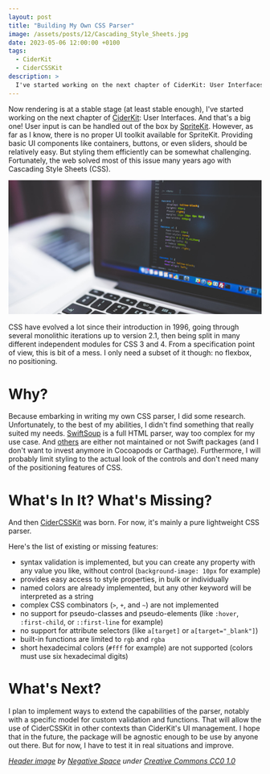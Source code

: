 ```yaml
---
layout: post
title: "Building My Own CSS Parser"
image: /assets/posts/12/Cascading_Style_Sheets.jpg
date: 2023-05-06 12:00:00 +0100
tags:
  - CiderKit
  - CiderCSSKit
description: >
  I've started working on the next chapter of CiderKit: User Interfaces. And that's a big one! In this post I explain why I ended up building my own CSS parser in order to apply styles to my UI elements.
---
```


Now rendering is at a stable stage (at least stable enough), I've started working on the next chapter of [CiderKit](https://github.com/chsxf/CiderKit): User Interfaces. And that's a big one! User input is can be handled out of the box by [SpriteKit](https://developer.apple.com/spritekit/). However, as far as I know, there is no proper UI toolkit available for SpriteKit. Providing basic UI components like containers, buttons, or even sliders, should be relatively easy. But styling them efficiently can be somewhat challenging. Fortunately, the web solved most of this issue many years ago with Cascading Style Sheets (CSS).

![Cascading Style Sheets](/assets/posts/12/Cascading_Style_Sheets.jpg)

CSS have evolved a lot since their introduction in 1996, going through several monolithic iterations up to version 2.1, then being split in many different independent modules for CSS 3 and 4. From a specification point of view, this is bit of a mess. I only need a subset of it though: no flexbox, no positioning.

# Why?

Because embarking in writing my own CSS parser, I did some research. Unfortunately, to the best of my abilities, I didn't find something that really suited my needs. [SwiftSoup](https://scinfu.github.io/SwiftSoup/) is a full HTML parser, way too complex for my use case. And [others](https://github.com/search?q=swift%20css%20parser&type=repositories) are either not maintained or not Swift packages (and I don't want to invest anymore in Cocoapods or Carthage). Furthermore, I will probably limit styling to the actual look of the controls and don't need many of the positioning features of CSS.

# What's In It? What's Missing?

And then [CiderCSSKit](https://github.com/chsxf/CiderCSSKit) was born. For now, it's mainly a pure lightweight CSS parser.

Here's the list of existing or missing features:

- syntax validation is implemented, but you can create any property with any value you like, without control (`background-image: 10px` for example)
- provides easy access to style properties, in bulk or individually
- named colors are already implemented, but any other keyword will be interpreted as a string
- complex CSS combinators (`>`, `+`, and `~`) are not implemented
- no support for pseudo-classes and pseudo-elements (like `:hover`, `:first-child`, or `::first-line` for example)
- no support for attribute selectors (like `a[target]` or `a[target="_blank"]`)
- built-in functions are limited to `rgb` and `rgba`
- short hexadecimal colors (`#fff` for example) are not supported (colors must use six hexadecimal digits)

# What's Next?

I plan to implement ways to extend the capabilities of the parser, notably with a specific model for custom validation and functions. That will allow the use of CiderCSSKit in other contexts than CiderKit's UI management. I hope that in the future, the package will be agnostic enough to be use by anyone out there. But for now, I have to test it in real situations and improve.

_[Header image](https://commons.wikimedia.org/wiki/File:Cascading_Style_Sheets.jpg) by [Negative Space](https://negativespace.co/) under [Creative Commons CC0 1.0](https://creativecommons.org/publicdomain/zero/1.0/deed.en)_
